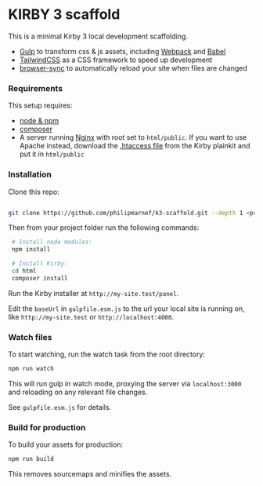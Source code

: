 # KIRBY 3 scaffold

This is a minimal Kirby 3 local development scaffolding.

- [Gulp](https://gulpjs.com/) to transform css & js assets, including  [Webpack](https://webpack.js.org/) and [Babel](https://babeljs.io/)
- [TailwindCSS](https://tailwindcss.com/) as a CSS framework to speed up development
- [browser-sync](https://www.browsersync.io/) to automatically reload your site when files are changed

### Requirements

This setup requires:

- [node & npm](https://nodejs.org/en/)
- [composer](https://getcomposer.org/download/)
- A server running [Nginx](https://nginx.com) with root set to `html/public`. If you want to use Apache instead, download the [.htaccess file](https://github.com/getkirby/plainkit/blob/master/.htaccess) from the Kirby plainkit and put it in `html/public`

### Installation

Clone this repo:

```sh

git clone https://github.com/philipmarnef/k3-scaffold.git --depth 1 <project-folder>
```

Then from your project folder run the following commands:

```sh
 # Install node modules:
 npm install

 # Install Kirby:
 cd html
 composer install
```

Run the Kirby installer at `http://my-site.test/panel`.

Edit the `baseUrl` in `gulpfile.esm.js` to the url your local site is running on, like `http://my-site.test` or `http://localhost:4000`.

### Watch files

To start watching, run the watch task from the root directory:

```sh
npm run watch
```

This will run gulp in watch mode, proxying the server via `localhost:3000` and reloading on any relevant file changes. 

See `gulpfile.esm.js` for details.

### Build for production

To build your assets for production:  

```sh
npm run build
```

This removes sourcemaps and minifies the assets.
